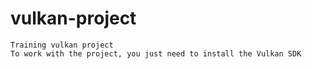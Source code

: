 # vulkan-project
    Training vulkan project
    To work with the project, you just need to install the Vulkan SDK